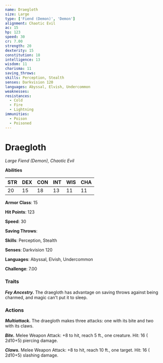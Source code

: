 ```yaml
---
name: Draegloth
size: Large
type: ['Fiend (Demon)', 'Demon']
alignment: Chaotic Evil
ac: 15
hp: 123
speed: 30
cr: 7.00
strength: 20
dexterity: 15
constitution: 18
intelligence: 13
wisdom: 11
charisma: 11
saving_throws: 
skills: Perception, Stealth
senses: Darkvision 120
languages: Abyssal, Elvish, Undercommon
weaknesses:
resistances:
  - Cold
  - Fire
  - Lightning
immunities:
  - Poison
  - Poisoned
---
```


# Draegloth

*Large Fiend (Demon), Chaotic Evil*

**Abilities**

| STR | DEX | CON | INT | WIS | CHA |
| --- | --- | --- | --- | --- | --- |
| 20 | 15 | 18 | 13 | 11 | 11 |

**Armor Class**: 15

**Hit Points**: 123

**Speed**: 30

**Saving Throws**: 

**Skills**: Perception, Stealth

**Senses**: Darkvision 120

**Languages**: Abyssal, Elvish, Undercommon

**Challenge**: 7.00


### Traits
***Fey Ancestry.*** The draegloth has advantage on saving throws against being charmed, and magic can't put it to sleep.


### Actions
***Multiattack.*** The draegloth makes three attacks: one with its bite and two with its claws.

***Bite.*** Melee Weapon Attack:  +8 to hit, reach 5 ft., one creature. Hit: 16 ( 2d10+5) piercing damage.

***Claws.*** Melee Weapon Attack:  +8 to hit, reach 10 ft., one target. Hit: 16 ( 2d10+5) slashing damage.

